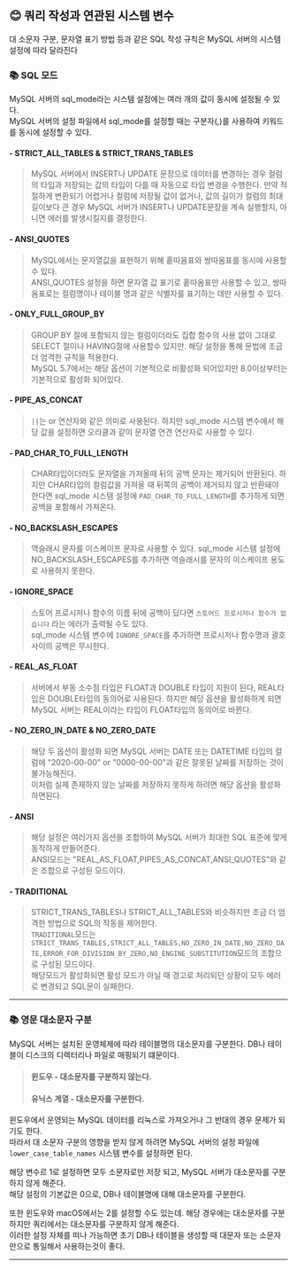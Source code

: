 ## 😊  쿼리 작성과 연관된 시스템 변수 

대 소문자 구분, 문자열 표기 방법 등과 같은 SQL 작성 규칙은 MySQL 서버의 시스템 설정에 따라 달라진다


### 📚 SQL 모드 
MySQL 서버의 sql_mode라는 시스템 설정에는 여러 개의 값이 동시에 설정될 수 있다.<br>
MySQL 서버의 설정 파일에서 sql_mode를 설정할 때는 구분자(,)를 사용하여 키워드를 동시에 설정할 수 있다.

#### - STRICT_ALL_TABLES & STRICT_TRANS_TABLES
> MySQL 서버에서 INSERT나 UPDATE 문장으로 데이터를 변경하는 경우 컬럼의 타입과 저장되는 값의
> 타입이 다를 때 자동으로 타입 변경을 수행한다. 만약 적절하게 변환되기 어렵거나 컬럼에 저장될 값이 없거나, 값의
> 길이가 컬럼의 최대 길이보다 큰 경우 MySQL 서버가 INSERT나 UPDATE문장을 계속 실행할지, 아니면 에러를 발생시킬지를 결정한다.


#### - ANSI_QUOTES
> MySQL에서는 문자열값을 표현하기 위해 홑따옴표와 쌍따옴표를 동시에 사용할 수 있다.<br>
> ANSI_QUOTES 설정을 하면 문자열 값 표기로 홑따옴표만 사용할 수 있고, 쌍따옴표로는 컬럼명이나 테이블 명과 같은 식별자를 표기하는 데만 사용할 수 있다.

#### - ONLY_FULL_GROUP_BY
> GROUP BY 절에 포함되지 않는 컬럼이더라도 집합 함수의 사용 없이 그대로 SELECT 절이나 HAVING절에 사용할수 있지만. 해당 설정을 통해 문법에 조금 더 엄격한 규칙을 적용한다.<br>
> MySQL 5.7에서는 해당 옵션이 기본적으로 비활성화 되어있지만 8.0이상부터는 기본적으로 활성화 되어있다. 

#### - PIPE_AS_CONCAT
> `||`는 or 연산자와 같은 의미로 사용된다. 하지만 sql_mode 시스템 변수에서 해당 값을 설정하면 오라클과 같이 문자열 연견 연산자로 사용할 수 있다.

#### - PAD_CHAR_TO_FULL_LENGTH
> CHAR타입이더라도 문자열을 가져올때 뒤의 공백 문자는 제거되어 반환된다. 하지만 CHAR타입의 컬럼값을 가져올 때 뒤쪽의 공백이
> 제거되지 않고 반환돼야 한다면 sql_mode 시스템 설정에 `PAD_CHAR_TO_FULL_LENGTH`를 추가하게 되면 공백을 포함해서 가져온다.


#### - NO_BACKSLASH_ESCAPES
> 역슬래시 문자를 이스케이프 문자로 사용할 수 있다. sql_mode 시스템 설정에 NO_BACKSLASH_ESCAPES를 추가하면 역슬래시를 문자의 이스케이프
> 용도로 사용하지 못한다.

#### - IGNORE_SPACE
> 스토어 프로시저나 함수의 이름 뒤에 공백이 딨다면 `스토어드 프로시저나 함수가 없습니다` 라는 에러가 출력될 수도 있다.<br>
> sql_mode 시스템 변수에 `IGNORE_SPACE`를 추가하면 프로시저나 함수명과 괄호 사이의 공백은 무시한다.


#### - REAL_AS_FLOAT
> 서버에서 부동 소수점 타입은 FLOAT과 DOUBLE 타입이 지원이 된다, REAL타입은 DOUBLE타입의 동의어로 사용된다.
> 하지만 해당 옵션을 활성화하게 되면 MySQL 서버는 REAL이라는 타입이 FLOAT타입의 동의어로 바뀐다.

#### - NO_ZERO_IN_DATE & NO_ZERO_DATE
> 해당 두 옵션이 활성화 되면 MySQL 서버는 DATE 또는 DATETIME 타입의 컬럼에 "2020-00-00" or "0000-00-00"과 같은
> 잘못된 날짜를 저장하는 것이 불가능해진다.<br>
> 이처럼 실제 존재하지 않는 날짜를 저장하지 못하게 하려면 해당 옵션을 활성화하면된다.

#### - ANSI
> 해당 설정은 여러가지 옵션을 조합하여 MySQL 서버가 최대한 SQL 표준에 맞게 동작하게 만들어준다.<br>
> ANSI모드는 "REAL_AS_FLOAT,PIPES_AS_CONCAT,ANSI_QUOTES"와 같은 조합으로 구성된 모드이다.

#### - TRADITIONAL
> STRICT_TRANS_TABLES나 STRICT_ALL_TABLES와 비슷하지만 조금 더 엄격한 방법으로 SQL의 작동을 제어한다.<br>
> `TRADITIONAL`모드는 `STRICT_TRANS_TABLES,STRICT_ALL_TABLES,NO_ZERO_IN_DATE,NO_ZERO_DATE,ERROR_FOR_DIVISION_BY_ZERO,NO_ENGINE_SUBSTITUTION`모드의 조합으로 구성된 모드이다.<br>
> 해당모드가 활성화되면 활성 모드가 아닐 때 경고로 처리되던 상황이 모두 에러로 변경되고 SQL문이 실패한다.

---

### 📚 영문 대소문자 구분

MySQL 서버는 설치된 운영체제에 따라 테이블명의 대소문자를 구분한다. DB나 테이블이 디스크의 디렉터리나 파일로 매핑되기 떄문이다.

>#### 윈도우</b> - 대소문자를 구분하지 않는다.<br>
>#### 유닉스 계열 - 대소문자를 구분한다.

윈도우에서 운영되는 MySQL 데이터를 리눅스로 가져오거나 그 반대의 경우 문제가 되기도 한다.<br>
따라서 대 소문자 구분의 영향을 받지 않게 하려면 MySQL 서버의 설정 파일에 `lower_case_table_names` 시스템 변수를 설정하면 된다.

해당 변수르 1로 설정하면 모두 소문자로만 저장 되고, MySQL 서버가 대소문자를 구분하지 않게 해준다.<br>
해당 설정의 기본값은 0으로, DB나 테이블명에 대해 대소문자를 구분한다.<br>

또한 윈도우와 macOS에서는 2를 설정할 수도 있는데. 해당 경우에는 대소문자를 구분하지만 쿼리에서는 대소문자를 구분하지 않게 해준다.<br>
이러한 설정 자체를 떠나 가능하면 초기 DB나 테이블을 생성할 때 대문자 또는 소문자만으로 통일해서 사용하는것이 좋다.


---

